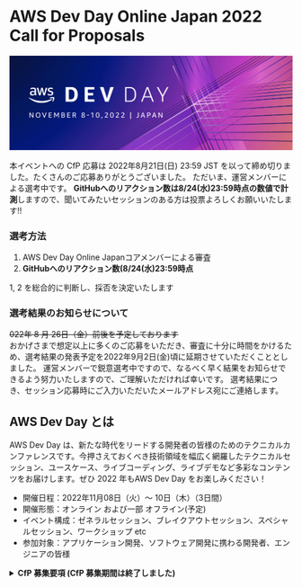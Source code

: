 # AWS Dev Day Online Japan 2022 Call for Proposals

<p align="center">
  <img src="res/banner.png" />
</p>

本イベントへの CfP 応募は 2022年8月21日(日) 23:59 JST を以って締め切りました。たくさんのご応募ありがとうございました。
ただいま、運営メンバーによる選考中です。 **GitHubへのリアクション数は8/24(水)23:59時点の数値で計測**しますので、聞いてみたいセッションのある方は投票よろしくお願いいたします!!

### 選考方法

1. AWS Dev Day Online Japanコアメンバーによる審査
2. **GitHubへのリアクション数(8/24(水)23:59時点**

1, 2 を総合的に判断し、採否を決定いたします

### 選考結果のお知らせについて

~~022年 8 月 26日（金）前後を予定しております~~  
おかげさまで想定以上に多くのご応募をいただき、審査に十分に時間をかけるため、選考結果の発表予定を2022年9月2日(金)頃に延期させていただくこととしました。
運営メンバーで鋭意選考中ですので、なるべく早く結果をお知らせできるよう努力いたしますので、ご理解いただければ幸いです。
選考結果につき、セッション応募時にご入力いただいたメールアドレス宛にご連絡します。

## AWS Dev Day とは

AWS Dev Day は、新たな時代をリードする開発者の皆様のためのテクニカルカンファレンスです。今押さえておくべき技術領域を幅広く網羅したテクニカルセッション、ユースケース、ライブコーディング、ライブデモなど多彩なコンテンツをお届けします。ぜひ 2022 年もAWS Dev Day をお楽しみください！

* 開催日程：2022年11月08日（火）～ 10日（木）（3日間）
* 開催形態：オンライン および一部 オフライン(予定)
* イベント構成：ゼネラルセッション、ブレイクアウトセッション、スペシャルセッション、ワークショップ etc
* 参加対象：アプリケーション開発、ソフトウェア開発に携わる開発者、エンジニアの皆様

<details>
  <summary><b>CfP 募集要項 (CfP 募集期間は終了しました)</b></summary>

AWS が開催する開発者のための技術の祭典「AWS Dev Day 2022 Japan」では幅広く開発者の皆様から発表していただく「Call for Proposal」をプログラムに取り入れています。 みなさまが培われたご経験、知見、そしてノウハウをぜひこの場で共有していただけませんか？ ご応募をご検討いただける場合は下記募集要項をご確認いただき、[応募フォーム](https://github.com/aws-events/aws-dev-day-online-japan-2022-cfp/issues/new/choose )にセッション情報を入力してください。また、ご応募された方のご連絡先などの情報を別フォームにご記入いただきます。ご応募いただいたのち、選考を経て採否を決定させていただきます。予めご了承ください。


:pencil: [セッション応募フォームはこちら](https://github.com/aws-events/aws-dev-day-online-japan-2022-cfp/issues/new/choose)

:rocket: [現在の応募済みセッション一覧はこちら](https://github.com/aws-events/aws-dev-day-online-japan-2022-cfp/issues)

### 応募条件

1. アプリケーション開発の一般的なトピックもしくはAWS を活用した開発に関するトピックであること
2. AWS Dev Day 2022 Japan 会期中 (2022年 11 月 8 日 ~ 10 日) のいずれの日程および時間帯 (13:00 ～ 19:00)でもプレゼンテーションできること（可能なかぎり会場（東京都品川区または渋谷区）でのプレゼンテーションをお願いしています）。もしくは事前収録できること。
3. 下記に定義したトピックや技術カテゴリのいずれかに、開発者の視点から関係していること (複数にまたがっていても問題ありません)
  - トピック
    - Web フロントエンド開発
    - Web バックエンド / サーバーサイド開発
    - モバイル / ネイティブアプリケーション開発
    - DevOps / Infrastructure as Code
    - プログラミング
    - アプリケーションアーキテクチャー
    - ソフトウェアテスト
    - エンジニアリングプロセス
    - エンジニアのキャリア
    - エンジニア組織のカルチャー
  - 技術カテゴリ
    - サーバーレス
    - コンテナ
    - フロントエンド
    - AI / 機械学習
    - データベース
    - アナリティクス
    - IoT
    - Web3/ブロックチェーン
4. 有効とみなされたご応募について、**セッションタイトル、アブストラクト、などの応募内容が GitHub 上で公開され、SNS を介してシェアされることに同意していただけること**
5. メールを利用した事務局とのコミュニケーションが可能であること
6. プレゼンテーションの後でAsk the Speakerに参加していただけること
7. セッション資料を事前(10月24日まで）に提出していただけること
8. セッション資料の会期後の公開（投影用と多少異なっていてもかまいません）、動画の公開に同意していただけること
9. 当ページのフォームを使用し応募登録を完了していること。また、同様に[イベント登録規約](https://aws.amazon.com/events/terms/)、および [AWS 行動規範 Code of Conduct](https://aws.amazon.com/codesofconduct/) に同意していること

### セッション時間
下記よりお選びください(応募フォームで選択いただきます)
- 20分
- 45分

### 応募締切

2022 年 8月 21 日（日）23:59 JST

### 選考方法

1. AWS Dev Day Online Japanコアメンバーによる審査
2. **GitHubへのリアクション数**

1, 2 を総合的に判断し、採否を決定いたします

### 選考結果のお知らせ

2022年 8 月 26日（金）前後を予定しております。  
選考結果につき、セッション応募時にご入力いただいたメールアドレス宛にご連絡します。

### FAQ

**Q.1人で複数のCFP の応募は可能ですか?**

A. 可能です。また、2回目以降のCFP では連絡先の登録は不要です。


### 過去のAWS Dev Day Online CFP採択セッションの例 (AWS Dev Day Online Japan 2021)

[こちらから2021年開催の同様のイベントでのCFP採択セッション](https://aws.amazon.com/jp/about-aws/events/2021/devday/)をご覧いただくことができます。ぜひご活用ください

また、[こちらからAWS Dev Day Online Japan (2021)のもようをダイジェスト](https://youtu.be/EeBQWTV4skM)でご覧いただくことができます。

皆様のご応募を心よりお待ちしております


</details>
